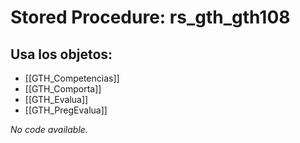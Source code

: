 # Stored Procedure: rs_gth_gth108

## Usa los objetos:
- [[GTH_Competencias]]
- [[GTH_Comporta]]
- [[GTH_Evalua]]
- [[GTH_PregEvalua]]

*No code available.*
